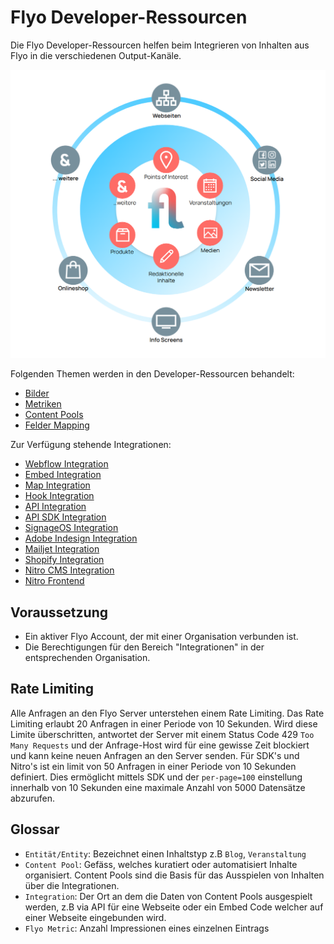 # Flyo Developer-Ressourcen

Die Flyo Developer-Ressourcen helfen beim Integrieren von Inhalten aus Flyo in die verschiedenen Output-Kanäle.

![Flyo](assets/flyo.png)

Folgenden Themen werden in den Developer-Ressourcen behandelt:

+ [Bilder](infos/images.md)
+ [Metriken](infos/metrics.md)
+ [Content Pools](infos/pools.md)
+ [Felder Mapping](infos/mapping.md)

Zur Verfügung stehende Integrationen:

+ [Webflow Integration](integrations/webflow.md)
+ [Embed Integration](integrations/embed.md)
+ [Map Integration](integrations/map.md)
+ [Hook Integration](integrations/hooks.md)
+ [API Integration](integrations/api.md)
+ [API SDK Integration](integrations/sdk.md)
+ [SignageOS Integration](integrations/signageos.md)
+ [Adobe Indesign Integration](integrations/indesign.md)
+ [Mailjet Integration](integrations/mailjet.md)
+ [Shopify Integration](integrations/shopify.md)
+ [Nitro CMS Integration](nitrocms/)
+ [Nitro Frontend](platforms/nitro)

## Voraussetzung

+ Ein aktiver Flyo Account, der mit einer Organisation verbunden ist. 
+ Die Berechtigungen für den Bereich "Integrationen" in der entsprechenden Organisation.

## Rate Limiting

Alle Anfragen an den Flyo Server unterstehen einem Rate Limiting. Das Rate Limiting erlaubt 20 Anfragen in einer Periode von 10 Sekunden. Wird diese Limite überschritten, antwortet der Server mit einem Status Code 429 `Too Many Requests` und der Anfrage-Host wird für eine gewisse Zeit blockiert und kann keine neuen Anfragen an den Server senden. Für SDK's und Nitro's ist ein limit von 50 Anfragen in einer Periode von 10 Sekunden definiert. Dies ermöglicht mittels SDK und der `per-page=100` einstellung innerhalb von 10 Sekunden eine maximale Anzahl von 5000 Datensätze abzurufen.

## Glossar

+ `Entität/Entity`: Bezeichnet einen Inhaltstyp z.B `Blog`, `Veranstaltung`
+ `Content Pool`: Gefäss, welches kuratiert oder automatisiert Inhalte organisiert. Content Pools sind die Basis für das Ausspielen von Inhalten über die Integrationen.
+ `Integration`: Der Ort an dem die Daten von Content Pools ausgespielt werden, z.B via API für eine Webseite oder ein Embed Code welcher auf einer Webseite eingebunden wird.
+ `Flyo Metric`: Anzahl Impressionen eines einzelnen Eintrags

